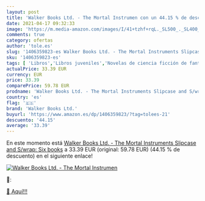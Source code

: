 ```yaml
---
layout: post
title: 'Walker Books Ltd. - The Mortal Instrumen con un 44.15 % de descuento'
date: 2021-04-17 09:32:33
image: 'https://m.media-amazon.com/images/I/41+tzhf+rqL._SL500_._SL400_.jpg'
comments: true
category: ofertas
author: 'tole.es'
slug: '1406359823-es Walker Books Ltd. - The Mortal Instruments Slipcase and...'
sku: '1406359823-es'
tags: [ 'Libros','Libros juveniles','Novelas de ciencia ficción de fantasía y terror para jóvenes','Novelas juveniles de ciencia ficción y fantasía para jóvenes','Novelas juveniles de magos y brujas','walker books ltd.', ]
actualPrice: 33.39 EUR
currency: EUR
price: 33.39
comparePrice: 59.78 EUR
prodname: 'Walker Books Ltd. - The Mortal Instruments Slipcase and S/wrap: Six books'
country: 'es'
flag: '🇪🇸'
brand: 'Walker Books Ltd.'
buyurl: 'https://www.amazon.es/dp/1406359823/?tag=tolees-21'
descuento: '44.15'
average: '33.39'
---
```


En este momento está [Walker Books Ltd. - The Mortal Instruments Slipcase and S/wrap: Six books](https://www.amazon.es/dp/1406359823/?tag=tolees-21) a 33.39 EUR (original: 59.78 EUR) (44.15 %  de descuento) en el siguiente enlace!

[![Walker Books Ltd. - The Mortal Instrumen](https://m.media-amazon.com/images/I/41+tzhf+rqL._SL500_._SL400_.jpg)](https://www.amazon.es/dp/1406359823/?tag=tolees-21)

🔎:


[🛒 Aquí!!!](https://www.amazon.es/dp/1406359823/?tag=tolees-21)
